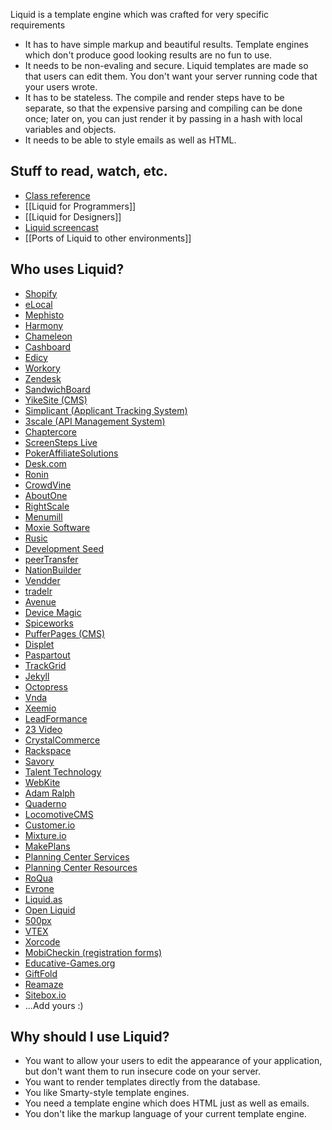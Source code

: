 Liquid is a template engine which was crafted for very specific requirements

* It has to have simple markup and beautiful results. Template engines which
  don't produce good looking results are no fun to use.
* It needs to be non-evaling and secure. Liquid templates are made so that users
  can edit them. You don't want your server running code that your users
  wrote.
* It has to be stateless. The compile and render steps have to be separate, so
  that the expensive parsing and compiling can be done once;  later on, you can
  just render it by passing in a hash with local variables and objects.
* It needs to be able to style emails as well as HTML.

## Stuff to read, watch, etc.

* [Class reference](http://rubydoc.info/gems/liquid)
* [[Liquid for Programmers]]
* [[Liquid for Designers]]
* [Liquid screencast](http://railscasts.com/episodes/118-liquid)
* [[Ports of Liquid to other environments]]

## Who uses Liquid?

* [Shopify](http://www.shopify.com)
* [eLocal](http://www.elocal.com)
* [Mephisto](http://mephistoblog.com/)
* [Harmony](http://get.harmonyapp.com)
* [Chameleon](http://chameleon.wikidot.com/)
* [Cashboard](http://www.getcashboard.com)
* [Edicy](http://www.edicy.com)
* [Workory](http://www.workory.com)
* [Zendesk](http://www.zendesk.com)
* [SandwichBoard](http://www.sandwichboard.com/)
* [YikeSite (CMS)](http://api.yikesite.com/)
* [Simplicant (Applicant Tracking System)](http://www.simplicant.com/)
* [3scale (API Management System)](http://www.3scale.net/)
* [Chaptercore](http://www.chaptercore.com)
* [ScreenSteps Live](http://bluemangolearning.com/screenstepslive)
* [PokerAffiliateSolutions](http://www.pokeraffiliatesolutions.com/)
* [Desk.com](http://www.desk.com)
* [Ronin](http://www.roninapp.com)
* [CrowdVine](http://www.crowdvine.com)
* [AboutOne](http://www.aboutone.com)
* [RightScale](http://support.rightscale.com/15-References/Liquid_Markup_with_RightScale_Widgets)
* [Menumill](http://www.menumill.com)
* [Moxie Software](http://www.moxiesoft.com/)
* [Rusic](http://rusic.com/)
* [Development Seed](http://developmentseed.org/blog/2011/09/09/jekyll-github-pages/)
* [peerTransfer](http://peertransfer.com)
* [NationBuilder](http://nationbuilder.com/)
* [Vendder](http://vendder.com/)
* [tradelr](http://www.tradelr.com)
* [Avenue](http://www.prontoavenue.biz)
* [Device Magic](http://www.devicemagic.com)
* [Spiceworks](http://www.spiceworks.com)
* [PufferPages (CMS)](https://github.com/puffer/puffer_pages/)
* [Displet](http://displet.com)
* [Paspartout](http://paspartout.com)
* [TrackGrid](http://www.trackgrid.com)
* [Jekyll](http://jekyllrb.com/)
* [Octopress](http://octopress.org/)
* [Vnda](http://www.vnda.com.br/)
* [Xeemio](http://www.xeemio.com/)
* [LeadFormance](http://www.leadformance.com/)
* [23 Video](http://www.23video.com/)
* [CrystalCommerce](http://www.crystalcommerce.com/)
* [Rackspace](http://www.rackspace.com/)
* [Savory](http://www.savory.io/)
* [Talent Technology](http://www.talenttech.com)
* [WebKite](http://webkite.com/)
* [Adam Ralph](http://adamralph.com/)
* [Quaderno](http://getquaderno.com/)
* [LocomotiveCMS](http://locomotivecms.com/)
* [Customer.io](http://customer.io)
* [Mixture.io](http://mixture.io)
* [MakePlans](http://makeplans.net)
* [Planning Center Services](http://get.planningcenteronline.com)
* [Planning Center Resources](http://get.planningcenteronline.com/resources)
* [RoQua](http://www.roqua.nl)
* [Evrone](http://www.evrone.com)
* [Liquid.as](https://github.com/prevailhs/liquid.as)
* [Open Liquid](https://github.com/23/openliquid)
* [500px](http://portfolios.500px.com)
* [VTEX](http://www.vtex.com.br/)
* [Xorcode](http://www.xorcode.com/)
* [MobiCheckin (registration forms)](http://www.mobicheckin.com)
* [Educative-Games.org](http://educative-games.org)
* [GiftFold](http://giftfold.com)
* [Reamaze](http://www.reamaze.com)
* [Sitebox.io](http://www.sitebox.io)
* ...Add yours :)

## Why should I use Liquid?

* You want to allow your users to edit the appearance of your application, but
  don't want them to run insecure code on your server.
* You want to render templates directly from the database.
* You like Smarty-style template engines.
* You need a template engine which does HTML just as well as emails.
* You don't like the markup language of your current template engine.